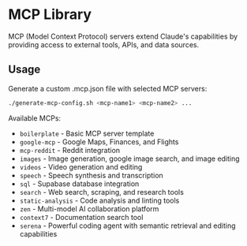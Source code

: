 # MCP Library

MCP (Model Context Protocol) servers extend Claude's capabilities by providing access to external tools, APIs, and data sources.

## Usage

Generate a custom .mcp.json file with selected MCP servers:

```bash
./generate-mcp-config.sh <mcp-name1> <mcp-name2> ...
```

Available MCPs:

- `boilerplate` - Basic MCP server template
- `google-mcp` - Google Maps, Finances, and Flights
- `mcp-reddit` - Reddit integration
- `images` - Image generation, google image search, and image editing
- `videos` - Video generation and editing
- `speech` - Speech synthesis and transcription
- `sql` - Supabase database integration
- `search` - Web search, scraping, and research tools
- `static-analysis` - Code analysis and linting tools
- `zen` - Multi-model AI collaboration platform
- `context7` - Documentation search tool
- `serena` - Powerful coding agent with semantic retrieval and editing capabilities
